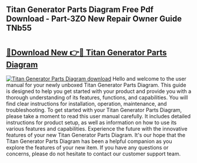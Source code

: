 ## Titan Generator Parts Diagram Free Pdf Download - Part-3ZO New Repair Owner Guide TNb55

# <h2><a href="http://dfmjwba.blite.top/?on=Titan+Generator+Parts+Diagram">🔗Download New 👉🔴 Titan Generator Parts Diagram</a></h2>

[![Titan Generator Parts Diagram download](https://i.imgur.com/lujVjoI.png)](http://dfmjwba.blite.top/?on=Titan+Generator+Parts+Diagram)
Hello and welcome to the user manual for your newly unboxed Titan Generator Parts Diagram. This guide is designed to help you get started with your product and provide you with a thorough understanding of its features, functions, and capabilities. You will find clear instructions for installation, operation, maintenance, and troubleshooting. To get started with your Titan Generator Parts Diagram, please take a moment to read this user manual carefully. It includes detailed instructions for product setup, as well as information on how to use its various features and capabilities. Experience the future with the innovative features of your new Titan Generator Parts Diagram. It's our hope that the Titan Generator Parts Diagram has been a helpful companion as you explore the features of your new item. If you have any questions or concerns, please do not hesitate to contact our customer support team.
